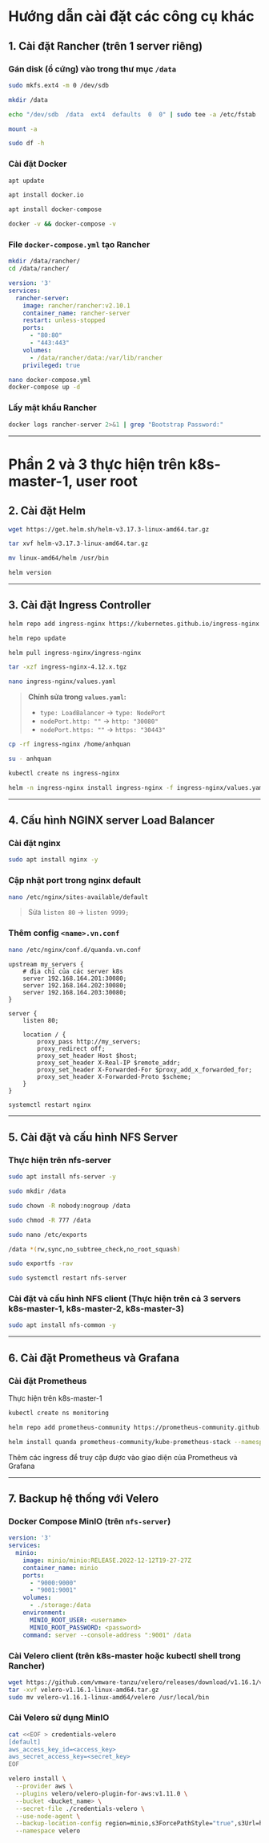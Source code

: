 # Hướng dẫn cài đặt các công cụ khác

## 1. Cài đặt Rancher (trên 1 server riêng)

### Gán disk (ổ cứng) vào trong thư mục `/data`
```bash
sudo mkfs.ext4 -m 0 /dev/sdb

mkdir /data

echo "/dev/sdb  /data  ext4  defaults  0  0" | sudo tee -a /etc/fstab

mount -a

sudo df -h
```

### Cài đặt Docker
```bash
apt update

apt install docker.io

apt install docker-compose

docker -v && docker-compose -v
```

### File `docker-compose.yml` tạo Rancher

```sh
mkdir /data/rancher/
cd /data/rancher/
```

```yaml
version: '3'
services:
  rancher-server:
    image: rancher/rancher:v2.10.1
    container_name: rancher-server
    restart: unless-stopped
    ports:
      - "80:80"
      - "443:443"
    volumes:
      - /data/rancher/data:/var/lib/rancher
    privileged: true
```

```sh
nano docker-compose.yml
docker-compose up -d
```

### Lấy mật khẩu Rancher
```bash
docker logs rancher-server 2>&1 | grep "Bootstrap Password:"
```

---

# Phần 2 và 3 thực hiện trên k8s-master-1, user root
## 2. Cài đặt Helm
```bash
wget https://get.helm.sh/helm-v3.17.3-linux-amd64.tar.gz

tar xvf helm-v3.17.3-linux-amd64.tar.gz

mv linux-amd64/helm /usr/bin

helm version
```

---

## 3. Cài đặt Ingress Controller
```bash
helm repo add ingress-nginx https://kubernetes.github.io/ingress-nginx

helm repo update

helm pull ingress-nginx/ingress-nginx

tar -xzf ingress-nginx-4.12.x.tgz

nano ingress-nginx/values.yaml
```

> **Chính sửa trong `values.yaml`:**
> - `type: LoadBalancer` → `type: NodePort`
> - `nodePort.http: ""` → `http: "30080"`
> - `nodePort.https: ""` → `https: "30443"`

```bash
cp -rf ingress-nginx /home/anhquan

su - anhquan

kubectl create ns ingress-nginx

helm -n ingress-nginx install ingress-nginx -f ingress-nginx/values.yaml ingress-nginx
```

---

## 4. Cấu hình NGINX server Load Balancer
### Cài đặt nginx
```sh
sudo apt install nginx -y
```
### Cập nhật port trong nginx default
```bash
nano /etc/nginx/sites-available/default
```
> Sửa `listen 80` → `listen 9999;`

### Thêm config `<name>.vn.conf`
```bash
nano /etc/nginx/conf.d/quanda.vn.conf
```

```nginx
upstream my_servers {
    # địa chỉ của các server k8s
    server 192.168.164.201:30080;
    server 192.168.164.202:30080;
    server 192.168.164.203:30080;
}

server {
    listen 80;

    location / {
        proxy_pass http://my_servers;
        proxy_redirect off;
        proxy_set_header Host $host;
        proxy_set_header X-Real-IP $remote_addr;
        proxy_set_header X-Forwarded-For $proxy_add_x_forwarded_for;
        proxy_set_header X-Forwarded-Proto $scheme;
    }
}
```

```bash
systemctl restart nginx
```

---


## 5. Cài đặt và cấu hình NFS Server 
### Thực hiện trên nfs-server
```sh
sudo apt install nfs-server -y

sudo mkdir /data

sudo chown -R nobody:nogroup /data

sudo chmod -R 777 /data

sudo nano /etc/exports

/data *(rw,sync,no_subtree_check,no_root_squash)

sudo exportfs -rav

sudo systemctl restart nfs-server
```

### Cài đặt và cấu hình NFS client (Thực hiện trên cả 3 servers k8s-master-1, k8s-master-2, k8s-master-3)
```sh
sudo apt install nfs-common -y
```

---

## 6. Cài đặt Prometheus và Grafana
### Cài đặt Prometheus
Thực hiện trên k8s-master-1
```sh
kubectl create ns monitoring

helm repo add prometheus-community https://prometheus-community.github.io/helm-charts

helm install quanda prometheus-community/kube-prometheus-stack --namespace monitoring --set prometheus.prometheusSpec.storageSpec.volumeClaimTemplate.spec.accessModes[0]=ReadWriteOnce --set prometheus.prometheusSpec.storageSpec.volumeClaimTemplate.spec.resources.requests.storage=10Gi --set prometheus.prometheusSpec.storageSpec.volumeClaimTemplate.spec.storageClassName=nfs-storage
```

Thêm các ingress để truy cập được vào giao diện của Prometheus và Grafana

---

## 7. Backup hệ thống với Velero

### Docker Compose MinIO (trên `nfs-server`)
```yml
version: '3'
services:
  minio:
    image: minio/minio:RELEASE.2022-12-12T19-27-27Z
    container_name: minio
    ports:
      - "9000:9000"
      - "9001:9001"
    volumes:
      - ./storage:/data
    environment:
      MINIO_ROOT_USER: <username>
      MINIO_ROOT_PASSWORD: <password>
    command: server --console-address ":9001" /data
```

### Cài Velero client (trên k8s-master hoặc kubectl shell trong Rancher)
```bash
wget https://github.com/vmware-tanzu/velero/releases/download/v1.16.1/velero-v1.16.1-linux-amd64.tar.gz
tar -xvf velero-v1.16.1-linux-amd64.tar.gz
sudo mv velero-v1.16.1-linux-amd64/velero /usr/local/bin
```

### Cài Velero sử dụng MinIO
```bash
cat <<EOF > credentials-velero
[default]
aws_access_key_id=<access_key>
aws_secret_access_key=<secret_key>
EOF

velero install \
  --provider aws \
  --plugins velero/velero-plugin-for-aws:v1.11.0 \
  --bucket <bucket_name> \
  --secret-file ./credentials-velero \
  --use-node-agent \
  --backup-location-config region=minio,s3ForcePathStyle="true",s3Url=http://192.168.164.206:9000 \
  --namespace velero
```

